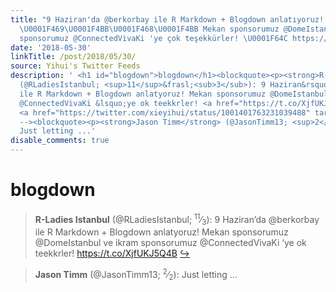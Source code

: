 ```yaml
---
title: "9 Haziran'da @berkorbay ile R Markdown + Blogdown anlatıyoruz! \U0001F913
  \U0001F469‍\U0001F4BB\U0001F468‍\U0001F4BB Mekan sponsorumuz @DomeIstanbul ve ikram
  sponsorumuz @ConnectedVivaKi 'ye çok teşekkürler! \U0001F64C https://t.co/XjfUKJ5Q4B"
date: '2018-05-30'
linkTitle: /post/2018/05/30/
source: Yihui's Twitter Feeds
description: ' <h1 id="blogdown">blogdown</h1><blockquote><p><strong>R-Ladies Istanbul</strong>
  (@RLadiesIstanbul; <sup>11</sup>&frasl;<sub>3</sub>): 9 Haziran&rsquo;da @berkorbay
  ile R Markdown + Blogdown anlatyoruz! Mekan sponsorumuz @DomeIstanbul ve ikram sponsorumuz
  @ConnectedVivaKi &lsquo;ye ok teekkrler! <a href="https://t.co/XjfUKJ5Q4B" target="_blank">https://t.co/XjfUKJ5Q4B</a>
  <a href="https://twitter.com/xieyihui/status/1001401763231039488" target="_blank">&#8618;</a></p></blockquote><!--
  --><blockquote><p><strong>Jason Timm</strong> (@JasonTimm13; <sup>2</sup>&frasl;<sub>2</sub>):
  Just letting ...'
disable_comments: true
---
```

 <h1 id="blogdown">blogdown</h1><blockquote><p><strong>R-Ladies Istanbul</strong> (@RLadiesIstanbul; <sup>11</sup>&frasl;<sub>3</sub>): 9 Haziran&rsquo;da @berkorbay ile R Markdown + Blogdown anlatyoruz! Mekan sponsorumuz @DomeIstanbul ve ikram sponsorumuz @ConnectedVivaKi &lsquo;ye ok teekkrler! <a href="https://t.co/XjfUKJ5Q4B" target="_blank">https://t.co/XjfUKJ5Q4B</a> <a href="https://twitter.com/xieyihui/status/1001401763231039488" target="_blank">&#8618;</a></p></blockquote><!-- --><blockquote><p><strong>Jason Timm</strong> (@JasonTimm13; <sup>2</sup>&frasl;<sub>2</sub>): Just letting ...